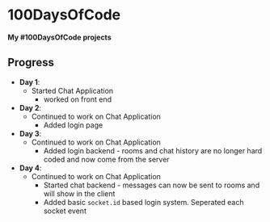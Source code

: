 # 100DaysOfCode
**My #100DaysOfCode projects**

## Progress
 - **Day 1**:
   - Started Chat Application
     - worked on front end
  - **Day 2**:
    - Continued to work on Chat Application
      - Added login page
  - **Day 3**:
    - Continued to work on Chat Application
      - Added login backend - rooms and chat history are no longer hard coded and now come from the server
  - **Day 4**:
    - Continued to work on Chat Application
      - Started chat backend - messages can now be sent to rooms and will show in the client
      - Added basic `socket.id` based login system. Seperated each socket event 
